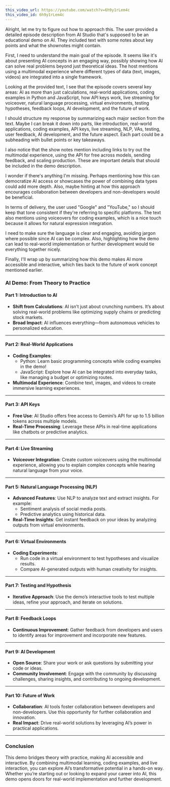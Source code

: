 ```yaml
---
this_video_url: https://youtube.com/watch?v=6h9y1rLem4c
this_video_id: 6h9y1rLem4c
---
```

<think>
Alright, let me try to figure out how to approach this. The user provided a detailed episode description from AI Studio that's supposed to be an educational demo on AI. They included text with some notes about key points and what the shownotes might contain.

First, I need to understand the main goal of the episode. It seems like it's about presenting AI concepts in an engaging way, possibly showing how AI can solve real problems beyond just theoretical ideas. The host mentions using a multimodal experience where different types of data (text, images, videos) are integrated into a single framework.

Looking at the provided text, I see that the episode covers several key areas: AI as more than just calculations, real-world applications, coding examples in Python and JavaScript, how API keys work, live streaming for voiceover, natural language processing, virtual environments, testing hypotheses, feedback loops, AI development, and the future of work.

I should structure my response by summarizing each major section from the text. Maybe I can break it down into parts, like introduction, real-world applications, coding examples, API keys, live streaming, NLP, VAs, testing, user feedback, AI development, and the future aspect. Each part could be a subheading with bullet points or key takeaways.

I also notice that the show notes mention including links to try out the multimodal experience, using the API for free across models, sending feedback, and scaling production. These are important details that should be included in the demo description.

I wonder if there's anything I'm missing. Perhaps mentioning how this can democratize AI access or showcases the power of combining data types could add more depth. Also, maybe hinting at how this approach encourages collaboration between developers and non-developers would be beneficial.

In terms of delivery, the user used "Google" and "YouTube," so I should keep that tone consistent if they're referring to specific platforms. The text also mentions using voiceovers for coding examples, which is a nice touch because it allows for natural expression integration.

I need to make sure the language is clear and engaging, avoiding jargon where possible since AI can be complex. Also, highlighting how the demo can lead to real-world implementation or further development would tie everything together nicely.

Finally, I'll wrap up by summarizing how this demo makes AI more accessible and interactive, which ties back to the future of work concept mentioned earlier.
</think>

### **AI Demo: From Theory to Practice**

#### **Part 1: Introduction to AI**
- **Shift from Calculations**: AI isn’t just about crunching numbers. It’s about solving real-world problems like optimizing supply chains or predicting stock markets.
- **Broad Impact**: AI influences everything—from autonomous vehicles to personalized education.

---

#### **Part 2: Real-World Applications**
- **Coding Examples**:
  - Python: Learn basic programming concepts while coding examples in the demo!
  - JavaScript: Explore how AI can be integrated into everyday tasks, like managing a budget or optimizing routes.
- **Multimodal Experience**: Combine text, images, and videos to create immersive learning experiences.

---

#### **Part 3: API Keys**
- **Free Use**: AI Studio offers free access to Gemini’s API for up to 1.5 billion tokens across multiple models.
- **Real-Time Processing**: Leverage these APIs in real-time applications like chatbots or predictive analytics.

---

#### **Part 4: Live Streaming**
- **Voiceover Integration**: Create custom voiceovers using the multimodal experience, allowing you to explain complex concepts while hearing natural language from your voice.

---

#### **Part 5: Natural Language Processing (NLP)**
- **Advanced Features**: Use NLP to analyze text and extract insights. For example:
  - Sentiment analysis of social media posts.
  - Predictive analytics using historical data.
- **Real-Time Insights**: Get instant feedback on your ideas by analyzing outputs from virtual environments.

---

#### **Part 6: Virtual Environments**
- **Coding Experiments**:
  - Run code in a virtual environment to test hypotheses and visualize results.
  - Compare AI-generated outputs with human creativity for insights.

---

#### **Part 7: Testing and Hypothesis**
- **Iterative Approach**: Use the demo’s interactive tools to test multiple ideas, refine your approach, and iterate on solutions.

---

#### **Part 8: Feedback Loops**
- **Continuous Improvement**: Gather feedback from developers and users to identify areas for improvement and incorporate new features.

---

#### **Part 9: AI Development**
- **Open Source**: Share your work or ask questions by submitting your code or ideas.
- **Community Involvement**: Engage with the community by discussing challenges, sharing insights, and contributing to ongoing development.

---

#### **Part 10: Future of Work**
- **Collaboration**: AI tools foster collaboration between developers and non-developers. Use this opportunity for further collaboration and innovation.
- **Real Impact**: Drive real-world solutions by leveraging AI’s power in practical applications.

---

### **Conclusion**
This demo bridges theory with practice, making AI accessible and interactive. By combining multimodal learning, coding examples, and live interaction, you can explore AI’s transformative potential in a hands-on way. Whether you’re starting out or looking to expand your career into AI, this demo opens doors for real-world implementation and further development.
